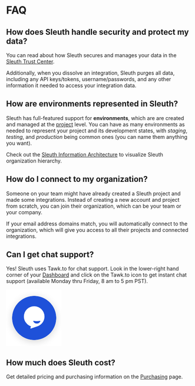 # FAQ

## How does Sleuth handle security and protect my data?

You can read about how Sleuth secures and manages your data in the [Sleuth Trust Center](https://www.sleuth.io/trust).  

Additionally, when you dissolve an integration, Sleuth purges all data, including any API keys/tokens, username/passwords, and any other information it needed to access your integration data.

## How are environments represented in Sleuth?

Sleuth has full-featured support for **environments**, which are are created and managed at the [project](../projects.md) level. You can have as many environments as needed to represent your project and its development states, with _staging_, _testing_, and _production_ being common ones \(you can name them anything you want\). 

Check out the [Sleuth Information Architecture](terminology.md#information-architecture-ia) to visualize Sleuth organization hierarchy. 

## How do I connect to my organization? 

Someone on your team might have already created a Sleuth project and made some integrations. Instead of creating a new account and project from scratch, you can join their organization, which can be your team or your company. 

If your email address domains match, you will automatically connect to the organization, which will give you access to all their projects and connected integrations. 

## Can I get chat support? 

Yes! Sleuth uses Tawk.to for chat support. Look in the lower-right hand corner of your [Dashboard](../dashboard.md) and click on the Tawk.to icon to get instant chat support \(available Monday thru Friday, 8 am to 5 pm PST\).  

![Tawk.to chat widget on the Dashboard](../.gitbook/assets/tawk-to-icon.png)

## How much does Sleuth cost? 

Get detailed pricing and purchasing information on the [Purchasing](purchasing.md) page. 

